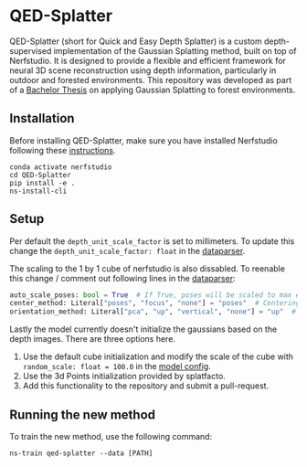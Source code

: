 # QED-Splatter
QED-Splatter (short for Quick and Easy Depth Splatter) is a custom depth-supervised implementation of the Gaussian Splatting method, built on top of Nerfstudio. 
It is designed to provide a flexible and efficient framework for neural 3D scene reconstruction using depth information, particularly in outdoor and forested environments. 
This repository was developed as part of a [Bachelor Thesis](https://github.com/leggedrobotics/forest-digital-twin) on applying Gaussian Splatting to forest environments.

## Installation
Before installing QED-Splatter, make sure you have installed Nerfstudio following these [instructions](https://docs.nerf.studio/en/latest/quickstart/installation.html).
```
conda activate nerfstudio
cd QED-Splatter
pip install -e .
ns-install-cli
```

## Setup
Per default the `depth_unit_scale_factor` is set to millimeters. To update this change the `depth_unit_scale_factor: float` in the [dataparser](qed_splatter/dataparser.py).

The scaling to the 1 by 1 cube of nerfstudio is also dissabled. To reenable this change / comment out following lines in the [dataparser](qed_splatter/dataparser.py):
```python
auto_scale_poses: bool = True  # If True, poses will be scaled to max extent of 1
center_method: Literal["poses", "focus", "none"] = "poses"  # Centering method
orientation_method: Literal["pca", "up", "vertical", "none"] = "up"  # Orientation method
```

Lastly the model currently doesn't initialize the gaussians based on the depth images. There are three options here.
1. Use the default cube initialization and modify the scale of the cube with `random_scale: float = 100.0` in the [model config](qed_splatter/model.py).
2. Use the 3d Points initialization provided by splatfacto.
3. Add this functionality to the repository and submit a pull-request.

## Running the new method
To train the new method, use the following command:
```
ns-train qed-splatter --data [PATH]
```
